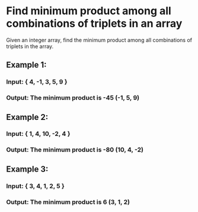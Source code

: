 # Find minimum product among all combinations of triplets in an array

Given an integer array, find the minimum product among all combinations of triplets in the array.


## Example 1:
### Input:  { 4, -1, 3, 5, 9 }
### Output: The minimum product is -45 (-1, 5, 9)
 
## Example 2: 
### Input:  { 1, 4, 10, -2, 4 }
### Output: The minimum product is -80 (10, 4, -2)
 
## Example 3:
### Input:  { 3, 4, 1, 2, 5 }
### Output: The minimum product is 6 (3, 1, 2)
